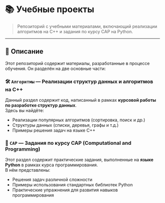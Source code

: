 # 📚 Учебные проекты

> Репозиторий с учебными материалами, включающий реализации алгоритмов на C++ и задания по курсу CAP на Python.

---

## 🧾 Описание

Этот репозиторий содержит материалы, разработанные в процессе обучения. Он разделён на две основные части:

### 🛠️ `Алгоритмы` — Реализации структур данных и алгоритмов на C++
Данный раздел содержит код, написанный в рамках **курсовой работы по разработке структур данных**.  
Здесь вы найдёте:
- Реализации популярных алгоритмов (сортировка, поиск и др.)
- Структуры данных (списки, деревья, графы и т.д.)
- Примеры решения задач на языке C++

### 🐍 `CAP` — Задания по курсу CAP (Computational and Programming)
Этот раздел содержит практические задания, выполненные на **языке Python** в рамках курса программирования.  
В нём представлены:
- Решения задач различной сложности
- Примеры использования стандартных библиотек Python
- Практические упражнения для развития навыков программирования
